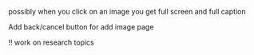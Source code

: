 possibly when you click on an image you get full screen and full caption

Add back/cancel button for add image page

!! work on research topics


